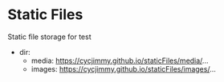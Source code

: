 # Static Files
Static file storage for test

* dir:
  * media: https://cycjimmy.github.io/staticFiles/media/...
  * images: https://cycjimmy.github.io/staticFiles/images/...